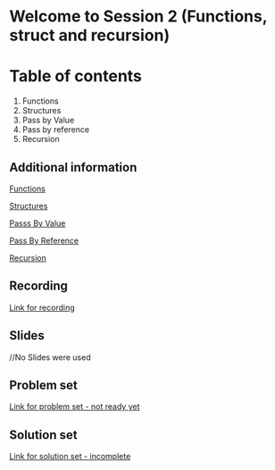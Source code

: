# Welcome to Session 2 (Functions, struct and recursion)

# Table of contents

1.  Functions
2.  Structures
3.  Pass by Value
4.  Pass by reference
5.  Recursion

## Additional information

[Functions](https://www.javatpoint.com/cpp-functions)

[Structures](https://www.geeksforgeeks.org/structures-in-cpp/)

[Passs By Value](https://www.learncpp.com/cpp-tutorial/passing-arguments-by-value/)

[Pass By Reference](https://www.learncpp.com/cpp-tutorial/passing-arguments-by-reference/)

[Recursion](https://favtutor.com/blogs/recursion-cpp)

## Recording

[Link for recording](https://drive.google.com/file/d/1DeCi-B8Zd5pNNESnNDCSC0SBygl93YMO/view?usp=sharing)

## Slides

//No Slides were used

## Problem set

[Link for problem set - not ready yet](https://docs.google.com/document/d/1RoayCJUhjHNGwKSCkqSQz0w-9awk7MbUXokncpSYe_c/edit?usp=sharing)

## Solution set

[Link for solution set - incomplete](https://docs.google.com/document/d/1nJ1Vl5nzoKdM1qOJxQENRSUH6fMb_lf0K0LEHpaYXZs/edit?usp=sharing)
